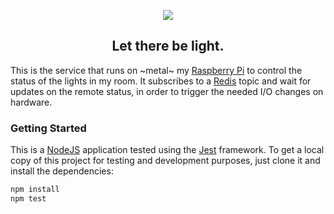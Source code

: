 <p align="center">
<img src="https://user-images.githubusercontent.com/8186616/58221417-d6d43880-7ce8-11e9-910c-7f4a55b96cf4.png" />
<h2 align="center">Let there be light.</h2>
</p>

This is the service that runs on ~metal~ my [Raspberry Pi](https://www.raspberrypi.org) to control the status of the lights in my room. It subscribes to a [Redis](https://redis.io/topics/pubsub) topic and wait for updates on the remote status, in order to trigger the needed I/O changes on hardware.

### Getting Started
This is a [NodeJS](https://nodejs.org/en/) application tested using the [Jest](https://jestjs.io) framework. To get a local copy of this project for testing and development purposes, just clone it and install the dependencies:

``` bash
npm install
npm test
```
